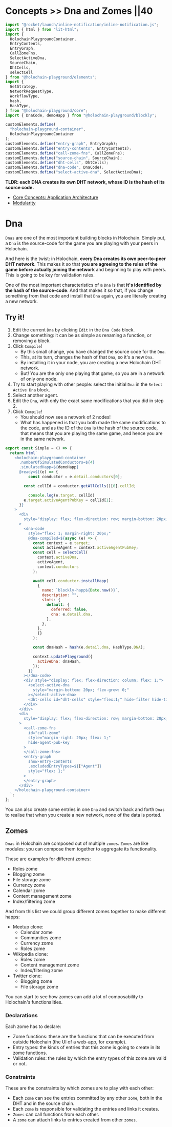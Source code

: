 # Concepts >> Dna and Zomes ||40

```js script
import "@rocket/launch/inline-notification/inline-notification.js";
import { html } from "lit-html";
import {
  HolochainPlaygroundContainer,
  EntryContents,
  EntryGraph,
  CallZomeFns,
  SelectActiveDna,
  SourceChain,
  DhtCells,
  selectCell
} from "@holochain-playground/elements";
import {
  GetStrategy,
  NetworkRequestType,
  WorkflowType,
  hash,
  HashType,
} from "@holochain-playground/core";
import { DnaCode, demoHapp } from "@holochain-playground/blockly";

customElements.define(
  "holochain-playground-container",
  HolochainPlaygroundContainer
);
customElements.define("entry-graph", EntryGraph);
customElements.define("entry-contents", EntryContents);
customElements.define("call-zome-fns", CallZomeFns);
customElements.define("source-chain", SourceChain);
customElements.define("dht-cells", DhtCells);
customElements.define("dna-code", DnaCode);
customElements.define("select-active-dna", SelectActiveDna);
```

**TLDR: each DNA creates its own DHT network, whose ID is the hash of its source code.**

<inline-notification type="tip" title="Useful reads">
<ul>
<li><a href="https://developer.holochain.org/concepts/2_application_architecture/">Core Concepts: Application Architecture</a></li>
<li><a href="https://en.wikipedia.org/wiki/Modularity">Modularity</a></li>
</ul>
</inline-notification>

# Dna

`Dnas` are one of the most important building blocks in Holochain. Simply put, a `Dna` is the source-code for the game you are playing with your peers in Holochain.

And here is the twist: in Holochain, **every Dna creates its own peer-to-peer DHT network**. This makes it so that **you are agreeing to the rules of the game before actually joining the network** and beginning to play with peers. This is going to be key for validation rules.

One of the most important characteristics of a `Dna` is that **it's identified by the hash of the source-code**. And that makes it so that, if you change something from that code and install that `Dna` again, you are literally creating a new network.

## Try it!

1. Edit the current `Dna` by clicking `Edit` in the `Dna Code` block.
2. Change something: it can be as simple as renaming a function, or removing a block.
3. Click `Compile`!
   - By this small change, you have changed the source code for the `Dna`.
   - This, at its turn, changes the hash of that `Dna`, so it's a new `Dna`.
   - By installing it in your node, you are creating a new Holochain DHT network.
   - But! You are the only one playing that game, so you are in a network of only one node.
4. Try to start playing with other people: select the initial `Dna` in the `Select Active Dna` block.
5. Select another agent.
6. Edit the `Dna`, with only the exact same modifications that you did in step 2.
7. Click `Compile`!
   - You should now see a network of 2 nodes! 
   - What has happened is that you both made the same modifications to the code, and as the ID of the `Dna` is the hash of the source code, that means that you are playing the same game, and hence you are in the same network.

```js story
export const Simple = () => {
  return html`
    <holochain-playground-container
      .numberOfSimulatedConductors=${4}
      .simulatedHapp=${demoHapp}
      @ready=${(e) => {
          const conductor = e.detail.conductors[0];

        const cellId = conductor.getAllCells()[0].cellId;

          console.log(e.target, cellId)
        e.target.activeAgentPubKey = cellId[1];
      }}
    >
      <div
        style="display: flex; flex-direction: row; margin-bottom: 20px; height: 600px;"
      >
        <dna-code
          style="flex: 1; margin-right: 20px;"
          @dna-compiled=${async (e) => {
            const context = e.target;
            const activeAgent = context.activeAgentPubKey;
            const cell = selectCell(
              context.activeDna,
              activeAgent,
              context.conductors
            );

            await cell.conductor.installHapp(
              {
                name: `blockly-happ${Date.now()}`,
                description: "",
                slots: {
                  default: {
                    deferred: false,
                    dna: e.detail.dna,
                  },
                },
              },
              {}
            );

            const dnaHash = hash(e.detail.dna, HashType.DNA);

            context.updatePlayground({
              activeDna: dnaHash,
            });
          }}
        ></dna-code>
        <div style="display: flex; flex-direction: column; flex: 1;">
          <select-active-dna
            style="margin-bottom: 20px; flex-grow: 0;"
          ></select-active-dna>
          <dht-cells id="dht-cells" style="flex:1;" hide-filter hide-time-controller></dht-cells>
        </div>
      </div>
      <div
        style="display: flex; flex-direction: row; margin-bottom: 20px; height: 350px;"
      >
        <call-zome-fns
          id="call-zome"
          style="margin-right: 20px; flex: 1;"
          hide-agent-pub-key
        >
        </call-zome-fns>
        <entry-graph
          show-entry-contents
          .excludedEntryTypes=${["Agent"]}
          style="flex: 1;"
        >
        </entry-graph>
      </div>
    </holochain-playground-container>
  `;
};
```

You can also create some entries in one `Dna` and switch back and forth `Dnas` to realise that when you create a new network, none of the data is ported.

## Zomes

`Dnas` in Holochain are composed out of multiple `zomes`. `Zomes` are like modules: you can compose them together to aggregate its functionality.

These are examples for different zomes:

- Roles zome
- Blogging zome
- File storage zome
- Currency zome
- Calendar zome
- Content management zome
- Index/filtering zome

And from this list we could group different zomes together to make different happs:

- Meetup clone:
  - Calendar zome
  - Communities zome
  - Currency zome
  - Roles zome
- Wikipedia clone:
  - Roles zome
  - Content management zome 
  - Index/filtering zome
- Twitter clone:
  - Blogging zome
  - File storage zome

You can start to see how zomes can add a lot of composability to Holochain's functionalities.

### Declarations

Each zome has to declare:

- Zome functions: these are the functions that can be executed from outside Holochain (the UI of a web-app, for example).
- Entry types: the kinds of entries that this zome is going to create in its zome functions.
- Validation rules: the rules by which the entry types of this zome are valid or not.

### Constraints

These are the constraints by which zomes are to play with each other:

- Each `zome` can see the entries committed by any other `zome`, both in the DHT and in the source chain.
- Each `zome` is responsible for validating the entries and links it creates.
- `Zomes` can call functions from each other.
- A `zome` can attach links to entries created from other `zomes`.
